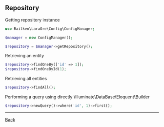 ## Repository

Getting repository instance

```php
use Railken\LaraOre\Config\ConfigManager;

$manager = new ConfigManager();

$repository = $manager->getRepository();

```

Retrieving an entity

```php
$repository->findOneBy(['id' => 1]);
$repository->findOneById(1);

```

Retrieving all entities

```php
$repository->findAll();
```

Performing a query using directly \Illuminate\DataBase\Eloquent\Builder

```php
$repository->newQuery()->where('id', 1)->first();

```

---
[Back](index.md)